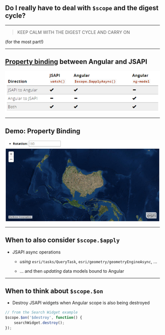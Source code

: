 ## Do I really have to deal with `$scope` and the digest cycle?

---

> KEEP CALM WITH THE DIGEST CYCLE AND CARRY ON

(for the most part!)

---

## [Property binding](http://esri.github.io/angular-esri-map/#/patterns/property-binding) between Angular and JSAPI

[![property_binding_chart](img/property_binding_chart.png)](http://esri.github.io/angular-esri-map/#/patterns/property-binding)

---

## Demo: Property Binding

[![mapview_property-binding](img/mapview_property-binding.png)](http://esri.github.io/angular-esri-map/#/examples/property-binding)

---

## When to also consider `$scope.$apply`

- JSAPI async operations

  - _using_ `esri/tasks/QueryTask`, `esri/geometry/geometryEngineAsync`, ...

  - ... and then _updating_ data models bound to Angular

---

## When to think about `$scope.$on`

- Destroy JSAPI widgets when Angular scope is also being destroyed

```javascript
// from the Search Widget example
$scope.$on('$destroy', function() {
    searchWidget.destroy();
});
```
